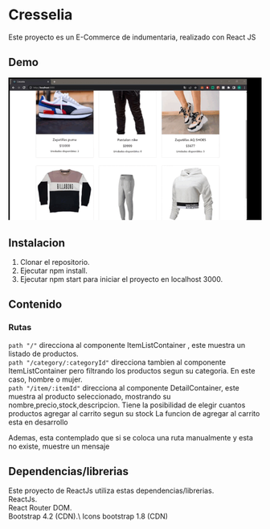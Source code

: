 # Cresselia
Este proyecto es un E-Commerce de indumentaria, realizado con React JS

## Demo
 ![](./src/assets/gif/preEntrega.gif)

## Instalacion
1) Clonar el repositorio.
2) Ejecutar npm install.
3) Ejecutar npm start para iniciar el proyecto en localhost 3000.

## Contenido
### Rutas
`path "/"` direcciona al componente ItemListContainer , este muestra un listado de productos.\
`path "/category/:categoryId"` direcciona tambien al componente ItemListContainer pero filtrando los productos
segun su categoria. En este caso, hombre o mujer.\
`path "/item/:itemId"` direcciona al componente DetailContainer, este muestra al producto seleccionado, mostrando su nombre,precio,stock,descripcion. Tiene la posibilidad de elegir cuantos productos agregar al carrito segun su stock
La funcion de agregar al carrito esta en desarrollo

Ademas, esta contemplado que si se coloca una ruta manualmente y esta no existe, muestre un mensaje 

## Dependencias/librerias
Este proyecto de ReactJs utiliza estas dependencias/librerias.\
ReactJs.\
React Router DOM.\
Bootstrap 4.2 (CDN).\ 
Icons bootstrap 1.8 (CDN)
